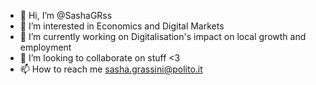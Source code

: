 - 👋 Hi, I’m @SashaGRss
- 👀 I’m interested in Economics and Digital Markets 
- 🌱 I’m currently working on Digitalisation's impact on local growth and employment 
- 💞️ I’m looking to collaborate on stuff <3
- 📫 How to reach me sasha.grassini@polito.it
